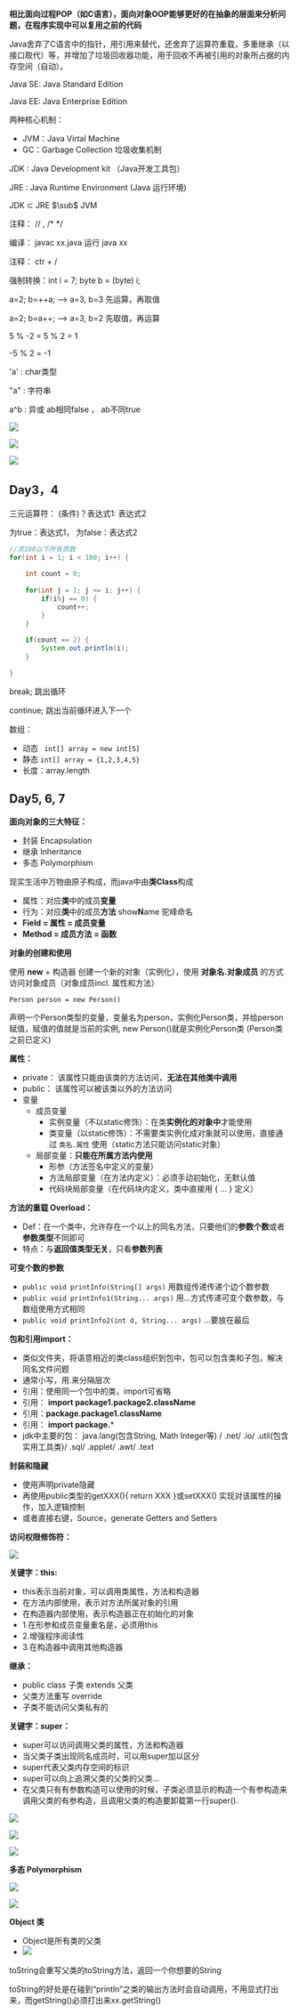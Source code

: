 **相比面向过程POP（如C语言），面向对象OOP能够更好的在抽象的层面来分析问题，在程序实现中可以复用之前的代码**

Java舍弃了C语言中的指针，用引用来替代，还舍弃了运算符重载，多重继承（以接口取代）等，并增加了垃圾回收器功能，用于回收不再被引用的对象所占据的内存空间（自动）。

Java SE: Java Standard Edition

Java EE: Java Enterprise Edition

两种核心机制：

- JVM：Java Virtal Machine
- GC：Garbage Collection 垃圾收集机制

JDK :  Java Development kit （Java开发工具包）

JRE :  Java Runtime Environment (Java 运行环境)

JDK $\subset$ JRE $\sub$ JVM

注释： // ,  /* */

编译： javac xx.java 		运行 java xx

注释： ctr + /

强制转换：int i = 7;  byte b = (byte) i;

a=2;  b=++a;   --> a=3, b=3  先运算，再取值

a=2;  b=a++;   --> a=3, b=2  先取值，再运算

5 % -2  = 5 % 2 = 1

-5 % 2 = -1

'a' : char类型

"a" : 字符串

a^b : 异或  ab相同false ， ab不同true

![](https://i.imgur.com/5HCwdlA.jpg)

![](https://i.imgur.com/uIlepgA.jpg)

![](https://i.imgur.com/g7Y8evs.jpg)



## Day3，4

三元运算符： (条件)？表达式1: 表达式2

为true：表达式1， 为false：表达式2

```java
//求100以下所有质数
for(int i = 1; i < 100; i++) {	
	
	int count = 0;
	
	for(int j = 1; j <= i; j++) {
		if(i%j == 0) {
			count++;
		}
	}
	
	if(count == 2) {
		System.out.println(i);
	}
	
}
```

break; 跳出循环

continue;  跳出当前循环进入下一个

数组：

- 动态 ` int[] array = new int[5]`
- 静态 `int[] array = {1,2,3,4,5} ` 
- 长度：array.length



## Day5, 6, 7

**面向对象的三大特征：**

- 封装 Encapsulation
- 继承 Inheritance
- 多态 Polymorphism

现实生活中万物由原子构成，而java中由**类Class**构成

- 属性：对应**类**中的成员**变量**
- 行为：对应**类**中的成员**方法**   show**N**ame 驼峰命名
- **Field = 属性 = 成员变量**
- **Method = 成员方法 = 函数**



**对象的创建和使用**

使用 **new** + 构造器 创建一个新的对象（实例化），使用  **对象名.对象成员**  的方式访问对象成员（对象成员incl.  属性和方法）



`Person person = new Person()  `

声明一个Person类型的变量，变量名为person，实例化Person类，并给person赋值，赋值的值就是当前的实例,	 new Person()就是实例化Person类 (Person类之前已定义)



**属性：** 

- private： 该属性只能由该类的方法访问，**无法在其他类中调用**
- public：  该属性可以被该类以外的方法访问
- 变量
  - 成员变量
    - 实例变量（不以static修饰）：在类**实例化的对象中**才能使用
    - 类变量（以static修饰）：不需要类实例化成对象就可以使用，直接通过 `类名.属性` 使用（static方法只能访问static对象）
  - 局部变量：**只能在所属方法内使用**
    - 形参（方法签名中定义的变量）
    - 方法局部变量（在方法内定义）：必须手动初始化，无默认值
    - 代码块局部变量（在代码块内定义，类中直接用 { ... } 定义） 

**方法的重载 Overload：**

- Def：在一个类中，允许存在一个以上的同名方法，只要他们的**参数个数**或者**参数类型**不同即可
- 特点：与**返回值类型无关**，只看**参数列表**

**可变个数的参数**

- `public void printInfo(String[] args)`  用数组传递传递个边个数参数
- `public void printInfo1(String... args)`  用...方式传递可变个数参数，与数组使用方式相同
- `public void printInfo2(int d, String... args)` ...要放在最后

**包和引用import：**

- 类似文件夹，将语意相近的类class组织到包中，包可以包含类和子包，解决同名文件问题
- 通常小写，用.来分隔层次
- 引用：使用同一个包中的类，import可省略
- 引用： **import  package1.package2.className**
- 引用：**package.package1.className**
- 引用： **import package.***
- jdk中主要的包： java.lang(包含String, Math Integer等) / .net/ .io/ .util(包含实用工具类)/ .sql/ .applet/ .awt/ .text

**封装和隐藏**

- 使用声明private隐藏
- 再使用public类型的getXXX(){ return XXX }或setXXX() 实现对该属性的操作，加入逻辑控制
- 或者直接右键，Source，generate Getters and Setters

**访问权限修饰符：**

![](https://i.imgur.com/gys8fBg.jpg)



**关键字：this:**

- this表示当前对象，可以调用类属性，方法和构造器
- 在方法内部使用，表示对方法所属对象的引用
- 在构造器内部使用，表示构造器正在初始化的对象
- 1.在形参和成员变量重名是，必须用this
- 2.增强程序阅读性
- 3.在构造器中调用其他构造器

**继承：**

- public class 子类 extends 父类
- 父类方法重写 override
- 子类不能访问父类私有的

**关键字：super：**

- super可以访问调用父类的属性，方法和构造器
- 当父类子类出现同名成员时，可以用super加以区分
- super代表父类内存空间的标识
- super可以向上追溯父类的父类的父类...
- 在父类只有有参数构造可以使用的时候，子类必须显示的构造一个有参构造来调用父类的有参构造，且调用父类的构造要卸载第一行super().

![](https://i.imgur.com/cxI1Uoq.jpg)



![](https://i.imgur.com/k3VYP07.jpg)

![](https://i.imgur.com/mdn2Mgz.jpg)



**多态 Polymorphism**

![](https://i.imgur.com/2DiWC1s.jpg)

![](https://i.imgur.com/P0p6834.jpg)



**Object 类**

- Object是所有类的父类
- ![](https://i.imgur.com/kMwk6zb.jpg)



toString会重写父类的toString方法，返回一个你想要的String

toString的好处是在碰到“println”之类的输出方法时会自动调用，不用显式打出来，而getString()必须打出来xx.getString()



